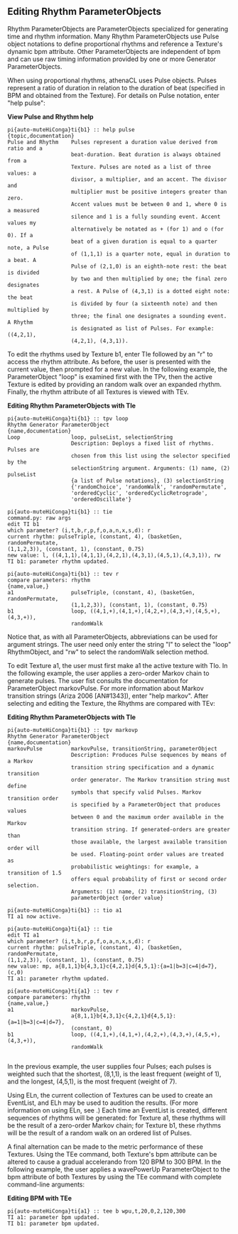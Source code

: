 ## Editing Rhythm ParameterObjects

Rhythm ParameterObjects are ParameterObjects specialized for generating time and rhythm information. Many Rhythm ParameterObjects use Pulse object notations to define proportional rhythms and reference a Texture's dynamic bpm attribute. Other ParameterObjects are independent of bpm and can use raw timing information provided by one or more Generator ParameterObjects.
      
When using proportional rhythms, athenaCL uses Pulse objects. Pulses represent a ratio of duration in relation to the duration of beat (specified in BPM and obtained from the Texture). For details on Pulse notation, enter "help pulse":
      

**View Pulse and Rhythm help**

```
pi{auto-muteHiConga}ti{b1} :: help pulse
{topic,documentation}
Pulse and Rhythm    Pulses represent a duration value derived from ratio and a
                    beat-duration. Beat duration is always obtained from a
                    Texture. Pulses are noted as a list of three values: a
                    divisor, a multiplier, and an accent. The divisor and
                    multiplier must be positive integers greater than zero.
                    Accent values must be between 0 and 1, where 0 is a measured
                    silence and 1 is a fully sounding event. Accent values my
                    alternatively be notated as + (for 1) and o (for 0). If a
                    beat of a given duration is equal to a quarter note, a Pulse
                    of (1,1,1) is a quarter note, equal in duration to a beat. A
                    Pulse of (2,1,0) is an eighth-note rest: the beat is divided
                    by two and then multiplied by one; the final zero designates
                    a rest. A Pulse of (4,3,1) is a dotted eight note: the beat
                    is divided by four (a sixteenth note) and then multiplied by
                    three; the final one designates a sounding event. A Rhythm
                    is designated as list of Pulses. For example: ((4,2,1),
                    (4,2,1), (4,3,1)).
```

To edit the rhythms used by Texture b1, enter TIe followed by an "r" to access the rhythm attribute. As before, the user is presented with the current value, then prompted for a new value. In the following example, the ParameterObject "loop" is examined first with the TPv, then the active Texture is edited by providing an random walk over an expanded rhythm. Finally, the rhythm attribute of all Textures is viewed with TEv.
      

**Editing Rhythm ParameterObjects with TIe**

```
pi{auto-muteHiConga}ti{b1} :: tpv loop
Rhythm Generator ParameterObject
{name,documentation}
Loop                loop, pulseList, selectionString
                    Description: Deploys a fixed list of rhythms. Pulses are
                    chosen from this list using the selector specified by the
                    selectionString argument. Arguments: (1) name, (2) pulseList
                    {a list of Pulse notations}, (3) selectionString
                    {'randomChoice', 'randomWalk', 'randomPermutate',
                    'orderedCyclic', 'orderedCyclicRetrograde',
                    'orderedOscillate'}

pi{auto-muteHiConga}ti{b1} :: tie
command.py: raw args  
edit TI b1
which parameter? (i,t,b,r,p,f,o,a,n,x,s,d): r
current rhythm: pulseTriple, (constant, 4), (basketGen, randomPermutate,
(1,1,2,3)), (constant, 1), (constant, 0.75)
new value: l, ((4,1,1),(4,1,1),(4,2,1),(4,3,1),(4,5,1),(4,3,1)), rw
TI b1: parameter rhythm updated.

pi{auto-muteHiConga}ti{b1} :: tev r
compare parameters: rhythm
{name,value,}
a1                  pulseTriple, (constant, 4), (basketGen, randomPermutate,
                    (1,1,2,3)), (constant, 1), (constant, 0.75)
b1                  loop, ((4,1,+),(4,1,+),(4,2,+),(4,3,+),(4,5,+),(4,3,+)),
                    randomWalk
```

Notice that, as with all ParameterObjects, abbreviations can be used for argument strings. The user need only enter the string "l" to select the "loop" RhythmObject, and "rw" to select the randomWalk selection method.
      
To edit Texture a1, the user must first make a1 the active texture with TIo. In the following example, the user applies a zero-order Markov chain to generate pulses. The user fist consults the documentation for ParameterObject markovPulse. For more information about Markov transition strings (Ariza 2006 [AN#1343]), enter "help markov". After selecting and editing the Texture, the Rhythms are compared with TEv:
      

**Editing Rhythm ParameterObjects with TIe**

```
pi{auto-muteHiConga}ti{b1} :: tpv markovp
Rhythm Generator ParameterObject
{name,documentation}
markovPulse         markovPulse, transitionString, parameterObject
                    Description: Produces Pulse sequences by means of a Markov
                    transition string specification and a dynamic transition
                    order generator. The Markov transition string must define
                    symbols that specify valid Pulses. Markov transition order
                    is specified by a ParameterObject that produces values
                    between 0 and the maximum order available in the Markov
                    transition string. If generated-orders are greater than
                    those available, the largest available transition order will
                    be used. Floating-point order values are treated as
                    probabilistic weightings: for example, a transition of 1.5
                    offers equal probability of first or second order selection.
                    Arguments: (1) name, (2) transitionString, (3)
                    parameterObject {order value}

pi{auto-muteHiConga}ti{b1} :: tio a1
TI a1 now active.

pi{auto-muteHiConga}ti{a1} :: tie
edit TI a1
which parameter? (i,t,b,r,p,f,o,a,n,x,s,d): r
current rhythm: pulseTriple, (constant, 4), (basketGen, randomPermutate,
(1,1,2,3)), (constant, 1), (constant, 0.75)
new value: mp, a{8,1,1}b{4,3,1}c{4,2,1}d{4,5,1}:{a=1|b=3|c=4|d=7}, (c,0)
TI a1: parameter rhythm updated.

pi{auto-muteHiConga}ti{a1} :: tev r
compare parameters: rhythm
{name,value,}
a1                  markovPulse,
                    a{8,1,1}b{4,3,1}c{4,2,1}d{4,5,1}:{a=1|b=3|c=4|d=7},
                    (constant, 0)
b1                  loop, ((4,1,+),(4,1,+),(4,2,+),(4,3,+),(4,5,+),(4,3,+)),
                    randomWalk
                    
```

In the previous example, the user supplies four Pulses; each pulses is weighted such that the shortest, (8,1,1), is the least frequent (weight of 1), and the longest, (4,5,1), is the most frequent (weight of 7).
      
Using ELn, the current collection of Textures can be used to create an EventList, and ELh may be used to audition the results. (For more information on using ELn, see .) Each time an EventList is created, different sequences of rhythms will be generated: for Texture a1, these rhythms will be the result of a zero-order Markov chain; for Texture b1, these rhythms will be the result of a random walk on an ordered list of Pulses.
      
A final alternation can be made to the metric performance of these Textures. Using the TEe command, both Texture's bpm attribute can be altered to cause a gradual accelerando from 120 BPM to 300 BPM. In the following example, the user applies a wavePowerUp ParameterObject to the bpm attribute of both Textures by using the TEe command with complete command-line arguments:
      

**Editing BPM with TEe**

```
pi{auto-muteHiConga}ti{a1} :: tee b wpu,t,20,0,2,120,300
TI a1: parameter bpm updated.
TI b1: parameter bpm updated.
```

